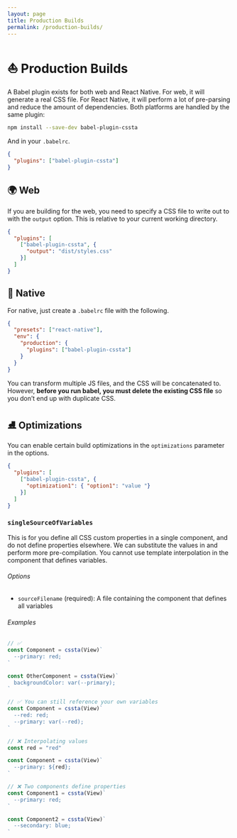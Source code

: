 ```yaml
---
layout: page
title: Production Builds
permalink: /production-builds/
---
```


# ⛵️ Production Builds

A Babel plugin exists for both web and React Native. For web, it will generate a real CSS file. For React Native, it will perform a lot of pre-parsing and reduce the amount of dependencies. Both platforms are handled by the same plugin:

```bash
npm install --save-dev babel-plugin-cssta
```

And in your `.babelrc`.

```json
{
  "plugins": ["babel-plugin-cssta"]
}
```

## 🌍 Web

If you are building for the web, you need to specify a CSS file to write out to with the `output` option. This is relative to your current working directory.

```json
{
  "plugins": [
    ["babel-plugin-cssta", {
      "output": "dist/styles.css"
    }]
  ]
}
```

## 📱 Native

For native, just create a `.babelrc` file with the following.

```json
{
  "presets": ["react-native"],
  "env": {
    "production": {
      "plugins": ["babel-plugin-cssta"]
    }
  }
}
```

You can transform multiple JS files, and the CSS will be concatenated to. However, **before you run babel, you must delete the existing CSS file** so you don’t end up with duplicate CSS.

## ⛸ Optimizations

You can enable certain build optimizations in the `optimizations` parameter in the options.

```json
{
  "plugins": [
    ["babel-plugin-cssta", {
      "optimization1": { "option1": "value "}
    }]
  ]
}
```

### `singleSourceOfVariables`

This is for you define all CSS custom properties in a single component, and do not define properties elsewhere. We can substitute the values in and perform more pre-compilation. You cannot use template interpolation in the component that defines variables.

###### Options

* `sourceFilename` (required): A file containing the component that defines all variables

###### Examples

```jsx
// ✅
const Component = cssta(View)`
  --primary: red;
`

const OtherComponent = cssta(View)`
  backgroundColor: var(--primary);
`
```

```jsx
// ✅ You can still reference your own variables
const Component = cssta(View)`
  --red: red;
  --primary: var(--red);
`
```

```jsx
// ❌ Interpolating values
const red = "red"

const Component = cssta(View)`
  --primary: ${red};
`
```

```jsx
// ❌ Two components define properties
const Component1 = cssta(View)`
  --primary: red;
`

const Component2 = cssta(View)`
  --secondary: blue;
`
```
